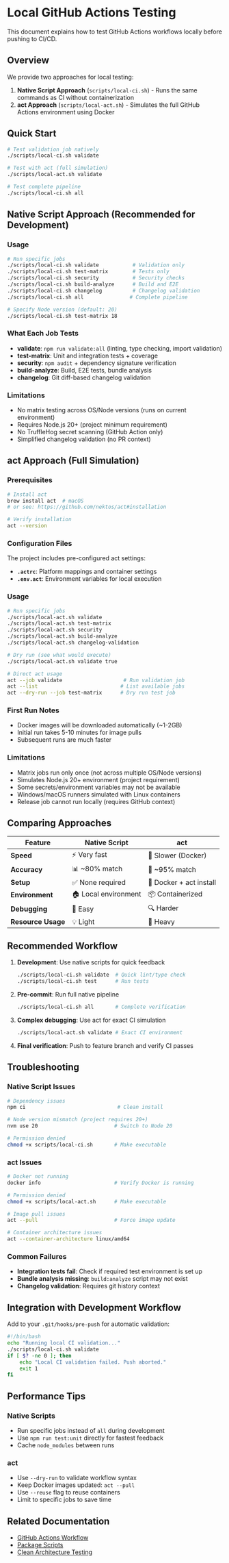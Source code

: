 # Local GitHub Actions Testing

This document explains how to test GitHub Actions workflows locally before pushing to CI/CD.

## Overview

We provide two approaches for local testing:

1. **Native Script Approach** (`scripts/local-ci.sh`) - Runs the same commands as CI without containerization
2. **act Approach** (`scripts/local-act.sh`) - Simulates the full GitHub Actions environment using Docker

## Quick Start

```bash
# Test validation job natively
./scripts/local-ci.sh validate

# Test with act (full simulation)  
./scripts/local-act.sh validate

# Test complete pipeline
./scripts/local-ci.sh all
```

## Native Script Approach (Recommended for Development)

### Usage

```bash
# Run specific jobs
./scripts/local-ci.sh validate           # Validation only
./scripts/local-ci.sh test-matrix        # Tests only  
./scripts/local-ci.sh security           # Security checks
./scripts/local-ci.sh build-analyze      # Build and E2E
./scripts/local-ci.sh changelog          # Changelog validation
./scripts/local-ci.sh all               # Complete pipeline

# Specify Node version (default: 20)
./scripts/local-ci.sh test-matrix 18
```

### What Each Job Tests

- **validate**: `npm run validate:all` (linting, type checking, import validation)
- **test-matrix**: Unit and integration tests + coverage
- **security**: `npm audit` + dependency signature verification  
- **build-analyze**: Build, E2E tests, bundle analysis
- **changelog**: Git diff-based changelog validation

### Limitations

- No matrix testing across OS/Node versions (runs on current environment)
- Requires Node.js 20+ (project minimum requirement)
- No TruffleHog secret scanning (GitHub Action only)
- Simplified changelog validation (no PR context)

## act Approach (Full Simulation)

### Prerequisites

```bash
# Install act
brew install act  # macOS
# or see: https://github.com/nektos/act#installation

# Verify installation
act --version
```

### Configuration Files

The project includes pre-configured act settings:

- **`.actrc`**: Platform mappings and container settings
- **`.env.act`**: Environment variables for local execution

### Usage

```bash
# Run specific jobs
./scripts/local-act.sh validate
./scripts/local-act.sh test-matrix
./scripts/local-act.sh security
./scripts/local-act.sh build-analyze
./scripts/local-act.sh changelog-validation

# Dry run (see what would execute)
./scripts/local-act.sh validate true

# Direct act usage
act --job validate                    # Run validation job
act --list                           # List available jobs  
act --dry-run --job test-matrix      # Dry run test job
```

### First Run Notes

- Docker images will be downloaded automatically (~1-2GB)
- Initial run takes 5-10 minutes for image pulls
- Subsequent runs are much faster

### Limitations

- Matrix jobs run only once (not across multiple OS/Node versions)
- Simulates Node.js 20+ environment (project requirement)
- Some secrets/environment variables may not be available
- Windows/macOS runners simulated with Linux containers
- Release job cannot run locally (requires GitHub context)

## Comparing Approaches

| Feature | Native Script | act |
|---------|---------------|-----|
| **Speed** | ⚡ Very fast | 🐌 Slower (Docker) |
| **Accuracy** | 📊 ~80% match | 🎯 ~95% match |
| **Setup** | ✅ None required | 🔧 Docker + act install |
| **Environment** | 🏠 Local environment | 📦 Containerized |
| **Debugging** | 🐛 Easy | 🔍 Harder |
| **Resource Usage** | 💡 Light | 🔋 Heavy |

## Recommended Workflow

1. **Development**: Use native scripts for quick feedback
   ```bash
   ./scripts/local-ci.sh validate  # Quick lint/type check
   ./scripts/local-ci.sh test      # Run tests
   ```

2. **Pre-commit**: Run full native pipeline
   ```bash
   ./scripts/local-ci.sh all       # Complete verification
   ```

3. **Complex debugging**: Use act for exact CI simulation
   ```bash
   ./scripts/local-act.sh validate # Exact CI environment
   ```

4. **Final verification**: Push to feature branch and verify CI passes

## Troubleshooting

### Native Script Issues

```bash
# Dependency issues
npm ci                              # Clean install

# Node version mismatch (project requires 20+)
nvm use 20                         # Switch to Node 20

# Permission denied
chmod +x scripts/local-ci.sh       # Make executable
```

### act Issues

```bash
# Docker not running
docker info                        # Verify Docker is running

# Permission denied
chmod +x scripts/local-act.sh      # Make executable  

# Image pull issues
act --pull                         # Force image update

# Container architecture issues
act --container-architecture linux/amd64
```

### Common Failures

- **Integration tests fail**: Check if required test environment is set up
- **Bundle analysis missing**: `build:analyze` script may not exist
- **Changelog validation**: Requires git history context

## Integration with Development Workflow

Add to your `.git/hooks/pre-push` for automatic validation:

```bash
#!/bin/bash
echo "Running local CI validation..."
./scripts/local-ci.sh validate
if [ $? -ne 0 ]; then
    echo "Local CI validation failed. Push aborted."
    exit 1
fi
```

## Performance Tips

### Native Scripts
- Run specific jobs instead of `all` during development
- Use `npm run test:unit` directly for fastest feedback
- Cache `node_modules` between runs

### act
- Use `--dry-run` to validate workflow syntax
- Keep Docker images updated: `act --pull`
- Use `--reuse` flag to reuse containers
- Limit to specific jobs to save time

## Related Documentation

- [GitHub Actions Workflow](../.github/workflows/main.yml)
- [Package Scripts](../package.json) 
- [Clean Architecture Testing](./clean-architecture.md#testing-strategy)